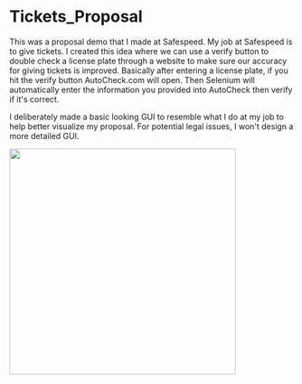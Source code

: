 # Tickets_Proposal
This was a proposal demo that I made at Safespeed. 
My job at Safespeed is to give tickets.
I created this idea where we can use a verify button to double check a license plate through a website to make sure our accuracy for giving tickets is improved.
Basically after entering a license plate, if you hit the verify button AutoCheck.com will open.
Then Selenium will automatically enter the information you provided into AutoCheck then verify if it's correct.

I deliberately made a basic looking GUI to resemble what I do at my job to help better visualize my proposal. 
For potential legal issues, I won't design a more detailed GUI.

<img src=https://media.giphy.com/media/KzKXinNpPTKIoAquup/giphy.gif width=400><br>
